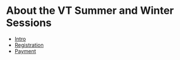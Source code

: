 # About the VT Summer and Winter Sessions

- [Intro](intro.md)  
- [Registration](registration.md)  
- [Payment](payment.md)  
